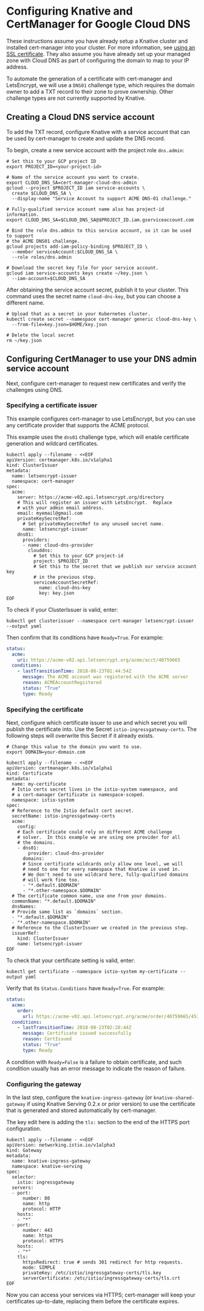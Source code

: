 # Configuring Knative and CertManager for Google Cloud DNS

These instructions assume you have already setup a Knative cluster and installed
cert-manager into your cluster. For more information, see
[using an SSL certificate](using-an-ssl-cert.md#install-cert-manager). They also
assume you have already set up your managed zone with Cloud DNS as part of
configuring the domain to map to your IP address.

To automate the generation of a certificate with cert-manager and LetsEncrypt,
we will use a `DNS01` challenge type, which requires the domain owner to add a
TXT record to their zone to prove ownership. Other challenge types are not
currently supported by Knative.

## Creating a Cloud DNS service account

To add the TXT record, configure Knative with a service account that can be used
by cert-manager to create and update the DNS record.

To begin, create a new service account with the project role `dns.admin`:

```shell
# Set this to your GCP project ID
export PROJECT_ID=<your-project-id>

# Name of the service account you want to create.
export CLOUD_DNS_SA=cert-manager-cloud-dns-admin
gcloud --project $PROJECT_ID iam service-accounts \
  create $CLOUD_DNS_SA \
  --display-name "Service Account to support ACME DNS-01 challenge."

# Fully-qualified service account name also has project-id information.
export CLOUD_DNS_SA=$CLOUD_DNS_SA@$PROJECT_ID.iam.gserviceaccount.com

# Bind the role dns.admin to this service account, so it can be used to support
# the ACME DNS01 challenge.
gcloud projects add-iam-policy-binding $PROJECT_ID \
  --member serviceAccount:$CLOUD_DNS_SA \
  --role roles/dns.admin

# Download the secret key file for your service account.
gcloud iam service-accounts keys create ~/key.json \
  --iam-account=$CLOUD_DNS_SA
```

After obtaining the service account secret, publish it to your cluster. This
command uses the secret name `cloud-dns-key`, but you can choose a different
name.

```shell
# Upload that as a secret in your Kubernetes cluster.
kubectl create secret --namespace cert-manager generic cloud-dns-key \
  --from-file=key.json=$HOME/key.json

# Delete the local secret
rm ~/key.json

```

## Configuring CertManager to use your DNS admin service account

Next, configure cert-manager to request new certificates and verify the
challenges using DNS.

### Specifying a certificate issuer

This example configures cert-manager to use LetsEncrypt, but you can use any
certificate provider that supports the ACME protocol.

This example uses the `dns01` challenge type, which will enable certificate
generation and wildcard certificates.

```shell
kubectl apply --filename - <<EOF
apiVersion: certmanager.k8s.io/v1alpha1
kind: ClusterIssuer
metadata:
  name: letsencrypt-issuer
  namespace: cert-manager
spec:
  acme:
    server: https://acme-v02.api.letsencrypt.org/directory
    # This will register an issuer with LetsEncrypt.  Replace
    # with your admin email address.
    email: myemail@gmail.com
    privateKeySecretRef:
      # Set privateKeySecretRef to any unused secret name.
      name: letsencrypt-issuer
    dns01:
      providers:
      - name: cloud-dns-provider
        clouddns:
          # Set this to your GCP project-id
          project: $PROJECT_ID
          # Set this to the secret that we publish our service account key
          # in the previous step.
          serviceAccountSecretRef:
            name: cloud-dns-key
            key: key.json
EOF

```

To check if your ClusterIssuer is valid, enter:

```shell
kubectl get clusterissuer --namespace cert-manager letsencrypt-issuer --output yaml
```

Then confirm that its conditions have `Ready=True`. For example:

```yaml
status:
  acme:
    uri: https://acme-v02.api.letsencrypt.org/acme/acct/40759665
  conditions:
    - lastTransitionTime: 2018-08-23T01:44:54Z
      message: The ACME account was registered with the ACME server
      reason: ACMEAccountRegistered
      status: "True"
      type: Ready
```

### Specifying the certificate

Next, configure which certificate issuer to use and which secret you will
publish the certificate into. Use the Secret `istio-ingressgateway-certs`. The
following steps will overwrite this Secret if it already exists.

```shell
# Change this value to the domain you want to use.
export DOMAIN=your-domain.com

kubectl apply --filename - <<EOF
apiVersion: certmanager.k8s.io/v1alpha1
kind: Certificate
metadata:
  name: my-certificate
  # Istio certs secret lives in the istio-system namespace, and
  # a cert-manager Certificate is namespace-scoped.
  namespace: istio-system
spec:
  # Reference to the Istio default cert secret.
  secretName: istio-ingressgateway-certs
  acme:
    config:
    # Each certificate could rely on different ACME challenge
    # solver.  In this example we are using one provider for all
    # the domains.
    - dns01:
        provider: cloud-dns-provider
      domains:
      # Since certificate wildcards only allow one level, we will
      # need to one for every namespace that Knative is used in.
      # We don't need to use wildcard here, fully-qualified domains
      # will work fine too.
      - "*.default.$DOMAIN"
      - "*.other-namespace.$DOMAIN"
  # The certificate common name, use one from your domains.
  commonName: "*.default.$DOMAIN"
  dnsNames:
  # Provide same list as `domains` section.
  - "*.default.$DOMAIN"
  - "*.other-namespace.$DOMAIN"
  # Reference to the ClusterIssuer we created in the previous step.
  issuerRef:
    kind: ClusterIssuer
    name: letsencrypt-issuer
EOF
```

To check that your certificate setting is valid, enter:

```shell
kubectl get certificate --namespace istio-system my-certificate --output yaml
```

Verify that its `Status.Conditions` have `Ready=True`. For example:

```yaml
status:
  acme:
    order:
      url: https://acme-v02.api.letsencrypt.org/acme/order/40759665/45358362
  conditions:
    - lastTransitionTime: 2018-08-23T02:28:44Z
      message: Certificate issued successfully
      reason: CertIssued
      status: "True"
      type: Ready
```

A condition with `Ready=False` is a failure to obtain certificate, and such
condition usually has an error message to indicate the reason of failure.

### Configuring the gateway

In the last step, configure the `knative-ingress-gateway` (or
`knative-shared-gateway` if using Knative Serving 0.2.x or prior version) to use
the certificate that is generated and stored automatically by cert-manager.

The key edit here is adding the `tls:` section to the end of the HTTPS port
configuration.

```shell
kubectl apply --filename - <<EOF
apiVersion: networking.istio.io/v1alpha3
kind: Gateway
metadata:
  name: knative-ingress-gateway
  namespace: knative-serving
spec:
  selector:
    istio: ingressgateway
  servers:
  - port:
      number: 80
      name: http
      protocol: HTTP
    hosts:
    - "*"
  - port:
      number: 443
      name: https
      protocol: HTTPS
    hosts:
    - "*"
    tls:
      httpsRedirect: true # sends 301 redirect for http requests.
      mode: SIMPLE
      privateKey: /etc/istio/ingressgateway-certs/tls.key
      serverCertificate: /etc/istio/ingressgateway-certs/tls.crt
EOF
```

Now you can access your services via HTTPS; cert-manager will keep your
certificates up-to-date, replacing them before the certificate expires.

